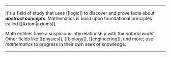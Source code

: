 ***

It's a field of study that uses [[logic]] to discover and prove facts about ***abstract concepts***. 
Mathematics is build upon foundational principles called [[Axiom|axioms]].

Math entities have a suspicious interrelationship with the *natural world*. Other fields like [[physics]], [[biology]], [[engineering]], and more; use *mathematics* to progress in their own seek of knowledge.

***